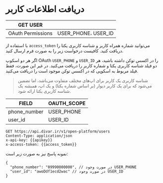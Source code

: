 # دریافت اطلاعات کاربر

| GET USER          |                     |
|-------------------|---------------------|
| OAuth Permissions | USER_PHONE، USER_ID |

با استفاده از `access_token` می‌توانید شماره همراه کاربر و شناسه کاربری یکتا را دریافت کنید. کافیست درخواست زیر را به صورت فرم ارسال کنید.

اگر هر دو اسکوپ OAuth `USER_PHONE` و `USER_ID` را در اکسس توکن داشته باشید، هر دو فیلد شناسه کاربری یکتا و شماره کاربر را دریافت می‌کنید. در غیر این صورت، فقط فیلد مربوط به اسکوپی که در اکسس توکن موجود است را دریافت می‌کنید.

> شناسه کاربری یک کاربر برای اپ‌های مختلف متفاوت می‌باشد، اما تضمین می‌شود که برای یک کاربر دیوار (بر اساس شماره یکتا) و یک اپ، *همیشه* یک شناسه‌ کاربری یکتا ارائه شود.

| FIELD         | OAUTH_SCOPE  |
|---------------|--------------|
| phone_number  | USER_PHONE   |
| user_id       | USER_ID      |

```http
GET https://api.divar.ir/v1/open-platform/users
Content-Type: application/json
x-api-key: {{apikey}}
x-access-token: {{access_token}}
```

نمونه پاسخ نیز به صورت زیر است:

```json5
{
  "phone_number": "09990000000", // در صورت وجود USER_PHONE
  "user_id": "awoDdf1ecd2wac" // در صورت وجود USER_ID
}
```
